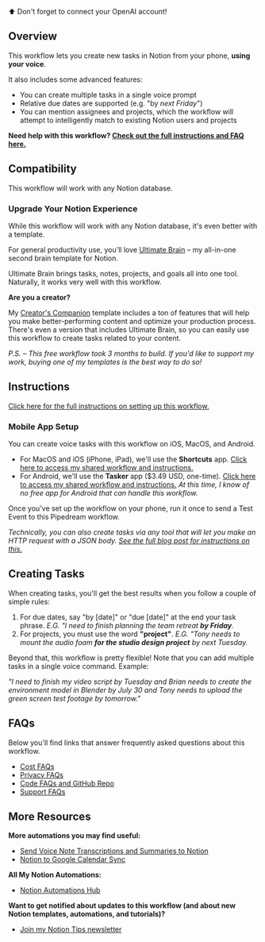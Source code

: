 ⬆ Don't forget to connect your OpenAI account!

## Overview

This workflow lets you create new tasks in Notion from your phone, **using your voice**. 

It also includes some advanced features:

* You can create multiple tasks in a single voice prompt
* Relative due dates are supported (e.g. "by *next Friday*")
* You can mention assignees and projects, which the workflow will attempt to intelligently match to existing Notion users and projects

**Need help with this workflow? [Check out the full instructions and FAQ here.](https://thomasjfrank.com/notion-chatgpt-voice-tasks/)**

## Compatibility

This workflow will work with any Notion database.

### Upgrade Your Notion Experience

While this workflow will work with any Notion database, it's even better with a template.

For general productivity use, you'll love [Ultimate Brain](https://thomasjfrank.com/brain/) – my all-in-one second brain template for Notion. 

Ultimate Brain brings tasks, notes, projects, and goals all into one tool. Naturally, it works very well with this workflow.

**Are you a creator?** 

My [Creator's Companion](https://thomasjfrank.com/creators-companion/) template includes a ton of features that will help you make better-performing content and optimize your production process. There's even a version that includes Ultimate Brain, so you can easily use this workflow to create tasks related to your content.

*P.S. – This free workflow took 3 months to build. If you'd like to support my work, buying one of my templates is the best way to do so!*

## Instructions

[Click here for the full instructions on setting up this workflow.](https://thomasjfrank.com/notion-chatgpt-voice-tasks/#instructions)

### Mobile App Setup

You can create voice tasks with this workflow on iOS, MacOS, and Android.

* For MacOS and iOS (iPhone, iPad), we'll use the **Shortcuts** app. [Click here to access my shared workflow and instructions.](https://thomasjfrank.com/notion-chatgpt-voice-tasks/#ios)
* For Android, we'll use the **Tasker** app ($3.49 USD, one-time). [Click here to access my shared workflow and instructions.](https://thomasjfrank.com/notion-chatgpt-voice-tasks/#android) *At this time, I know of no free app for Android that can handle this workflow.*

Once you've set up the workflow on your phone, run it once to send a Test Event to this Pipedream workflow.

*Technically, you can also create tasks via any tool that will let you make an HTTP request with a JSON body. [See the full blog post for instructions on this.](https://thomasjfrank.com/notion-chatgpt-voice-tasks/#http-generic)*

## Creating Tasks

When creating tasks, you'll get the best results when you follow a couple of simple rules:

1. For due dates, say "by [date]" or "due [date]" at the end your task phrase. *E.G. "I need to finish planning the team retreat **by Friday**.*
2. For projects, you must use the word **"project"**. *E.G. "Tony needs to mount the audio foam **for the studio design project** by next Tuesday.*

Beyond that, this workflow is pretty flexible! Note that you can add multiple tasks in a single voice command. Example:

*"I need to finish my video script by Tuesday and Brian needs to create the environment model in Blender by July 30 and Tony needs to upload the green screen test footage by tomorrow."*

## FAQs

Below you'll find links that answer frequently asked questions about this workflow.

* [Cost FAQs](https://thomasjfrank.com/notion-chatgpt-voice-tasks/#cost)
* [Privacy FAQs](https://thomasjfrank.com/notion-chatgpt-voice-tasks/#privacy)
* [Code FAQs and GitHub Repo](https://thomasjfrank.com/notion-chatgpt-voice-tasks/#code)
* [Support FAQs](https://thomasjfrank.com/notion-chatgpt-voice-tasks/#support)

## More Resources

**More automations you may find useful:**

* [Send Voice Note Transcriptions and Summaries to Notion](https://thomasjfrank.com/how-to-transcribe-audio-to-text-with-chatgpt-and-notion/)
* [Notion to Google Calendar Sync](https://thomasjfrank.com/notion-google-calendar-sync/)

**All My Notion Automations:**

* [Notion Automations Hub](https://thomasjfrank.com/notion-automations/)

**Want to get notified about updates to this workflow (and about new Notion templates, automations, and tutorials)?**

* [Join my Notion Tips newsletter](https://thomasjfrank.com/fundamentals/#get-the-newsletter)
